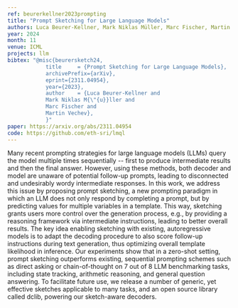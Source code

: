 ```yaml
---
ref: beurerkellner2023prompting
title: "Prompt Sketching for Large Language Models"
authors: Luca Beurer-Kellner, Mark Niklas Müller, Marc Fischer, Martin Vechev
year: 2024
month: 11
venue: ICML 
projects: llm
bibtex: "@misc{beurersketch24,
			title     = {Prompt Sketching for Large Language Models},
			archivePrefix={arXiv},
			eprint={2311.04954},
			year={2023},
			author    = {Luca Beurer-Kellner and
			Mark Niklas M{\"{u}}ller and
      		Marc Fischer and
      		Martin Vechev},
			}"
paper: https://arxiv.org/abs/2311.04954
code: https://github.com/eth-sri/lmql
---
```


Many recent prompting strategies for large language models (LLMs) query the model multiple times sequentially -- first to produce intermediate results and then the final answer. However, using these methods, both decoder and model are unaware of potential follow-up prompts, leading to disconnected and undesirably wordy intermediate responses.
In this work, we address this issue by proposing prompt sketching, a new prompting paradigm in which an LLM does not only respond by completing a prompt, but by predicting values for multiple variables in a template. This way, sketching grants users more control over the generation process, e.g., by providing a reasoning framework via intermediate instructions, leading to better overall results. The key idea enabling sketching with existing, autoregressive models is to adapt the decoding procedure to also score follow-up instructions during text generation, thus optimizing overall template likelihood in inference.
Our experiments show that in a zero-shot setting, prompt sketching outperforms existing, sequential prompting schemes such as direct asking or chain-of-thought on 7 out of 8 LLM benchmarking tasks, including state tracking, arithmetic reasoning, and general question answering. To facilitate future use, we release a number of generic, yet effective sketches applicable to many tasks, and an open source library called dclib, powering our sketch-aware decoders.

